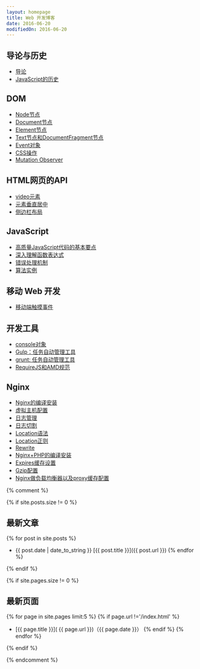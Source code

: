 ```yaml
---
layout: homepage
title: Web 开发博客
date: 2016-06-20
modifiedOn: 2016-06-20
---
```


<h2 id="introduction">导论与历史</h2>

- [导论](introduction/intro.html)
- [JavaScript的历史](introduction/history.html)


<h2 id="dom">DOM</h2>

- [Node节点](dom/01-node.html)
- [Document节点](dom/02-document.html)
- [Element节点](dom/03-element.html)
- [Text节点和DocumentFragment节点](dom/04-text.html)
- [Event对象](dom/05-event.html)
- [CSS操作](dom/06-css.html)
- [Mutation Observer](dom/07-mutationobserver.html)

<h2 id="htmlapi">HTML网页的API</h2>

- [video元素](htmlapi/01-video.html)
- [元素垂直居中](htmlapi/02-center-middle.html)
- [侧边栏布局](htmlapi/03-sidebar.html)


<h2 id="javascriptapi">JavaScript</h2>

- [高质量JavaScript代码的基本要点](javascriptapi/01-maintainablecode.html)
- [深入理解函数表达式](javascriptapi/functionexpression.html)
- [错误处理机制](javascriptapi/error.html)
- [算法实例](javascriptapi/algorithm.html)

<h2 id="mobileweb">移动 Web 开发</h2>

- [移动端触摸事件](mobileweb/01-touchevent.html)

<h2 id="tool">开发工具</h2>

- [console对象](tool/01-console.html)
- [Gulp：任务自动管理工具](tool/02-gulp.html)
- [grunt: 任务自动管理工具](tool/03-grunt.html)
- [RequireJS和AMD规范](tool/04-requirejs.html)

<h2 id="nginx">Nginx</h2>

- [Nginx的编译安装](nginx/01-install.html)
- [虚拟主机配置](nginx/02-set-webhosting.html)
- [日志管理](nginx/03-log.html)
- [日志切割](nginx/04-cutting-log.html)
- [Location语法](nginx/05-location.html)
- [Location正则](nginx/06-regex.html)
- [Rewrite](nginx/07-rewrite.html)
- [Nginx+PHP的编译安装](nginx/08-phpinstall.html)
- [Expires缓存设置](nginx/09-expires.html)
- [Gzip配置](nginx/10-gzip.html)
- [Nginx做负载均衡器以及proxy缓存配置](nginx/11-proxy.html)

<!-- - [HTML网页元素](htmlapi/elements.html)
- [Canvas](htmlapi/canvas.html)
- [SVG图像](htmlapi/svg.html)
- [表单](htmlhtmlapi/form.html)
- [文件与二进制数据的操作](htmlapi/file.html)
- [Web Worker](htmlapi/webworker.html)
- [SSE：服务器发送事件](htmlapi/eventsource.html)
- [Page Visiblity](htmlapi/pagevisibility.html)
- [FullScreen API：全屏操作](htmlapi/fullscreen.html)
- [Web Speech](htmlapi/webspeech.html)
- [requestAnimationFrame](htmlapi/requestanimationframe.html)
- [WebSocket](htmlapi/websocket.html)
- [WebRTC](htmlapi/webrtc.html)
- [Web Components](htmlapi/webcomponents.html) -->

<!-- <h2 id="grammar">基本语法</h2>

- [概述](grammar/basic.html)
- [数值](grammar/number.html)
- [字符串](grammar/string.html)
- [对象](grammar/object.html)
- [数组](grammar/array.html)
- [函数](grammar/function.html)
- [运算符](grammar/operator.html)
- [数据类型转换](grammar/conversion.html)
- [错误处理机制](grammar/error.html)
- [编程风格](grammar/style.html)

<h2 id="stdlib">标准库</h2>

- [Object对象](stdlib/object.html)
- [Array对象](stdlib/array.html)
- [包装对象和Boolean对象](stdlib/wrapper.html)
- [Number对象](stdlib/number.html)
- [String对象](stdlib/string.html)
- [Math对象](stdlib/math.html)
- [Date对象](stdlib/date.html)
- [RegExp对象](stdlib/regexp.html)
- [JSON对象](stdlib/json.html)

<h2 id="oop">面向对象编程</h2>

- [概述](oop/basic.html)
- [封装](oop/encapsulation.html)
- [继承](oop/inheritance.html)
- [模块化编程](oop/module.html)

<h2 id="dom">DOM</h2>

- [Node节点](dom/node.html)
- [Document节点](dom/document.html)
- [Element节点](dom/element.html)
- [Text节点和DocumentFragment节点](dom/text.html)
- [Event对象](dom/event.html)
- [CSS操作](dom/css.html)
- [Mutation Observer](dom/mutationobserver.html)

<h2 id="bom">浏览器环境</h2>

- [浏览器的JavaScript引擎](bom/engine.html)
- [定时器](bom/timer.html)
- [window对象](bom/window.html)
- [History对象](bom/history.html)
- [Cookie](bom/cookie.html)
- [Web Storage：浏览器端数据储存机制](bom/webstorage.html)
- [同源政策](bom/same-origin.html)
- [Ajax](bom/ajax.html)
- [CORS](bom/cors.html)
- [IndexedDB：浏览器端数据库](bom/indexeddb.html)
- [Web Notification API](bom/notification.html)
- [Performance API](bom/performance.html)
- [移动设备API](bom/mobile.html)

<h2 id="tool">开发工具</h2>

- [console对象](tool/console.html)
- [Gulp：任务自动管理工具](tool/gulp.html)
- [Browserify：浏览器加载Node.js模块](tool/browserify.html)
- [Source map](tool/sourcemap.html)
- [JavaScript 测试](tool/testing.html)

<h2 id="advanced">JavaScript高级语法</h2>

- [Promise](advanced/promise.html)
- [有限状态机](advanced/fsm.html)
- [ECMAScript6介绍](advanced/ecmascript6.html)
- [MVC模式和Backbone.js](advanced/backbonejs.html)
- [严格模式](advanced/strict.html)

<h2 id="library">废稿</h2>

- [Underscore.js](library/underscore.html)
- [Modernizr](library/modernizr.html)
- [Datejs](library/datejs.html)
- [D3.js](library/d3.html)
- [设计模式](library/designpattern.html)
- [排序算法](library/sorting.html)
- [PhantomJS](tool/phantomjs.html)
- [Bower：客户端库管理工具](tool/bower.html)
- [Grunt：任务自动管理工具](tool/grunt.html)
- [RequireJS和AMD规范](tool/requirejs.html)
- [Lint工具](tool/lint.html)

<h2 id="jquery">草稿：jQuery</h2>

- [概述](jquery/basic.html)
- [工具方法](jquery/utility.html)
- [插件开发](jquery/plugin.html)
- [deferred对象](jquery/deferred.html)
- [如何做到jQuery-free？](jquery/jquery-free.html)

<h2 id="nodejs">草稿：Node.js</h2>

- [概述](nodejs/basic.html)
- [Module](nodejs/module.html)
- [package.json文件](nodejs/packagejson.html)
- [npm模块管理器](nodejs/npm.html)
- [fs模块](nodejs/fs.html)
- [path模块](nodejs/path.html)
- [process对象](nodejs/process.html)
- [Buffer对象](nodejs/buffer.html)
- [Events模块](nodejs/events.html)
- [Stream接口](nodejs/stream.html)
- [Child Process模块](nodejs/child-process.html)
- [Http模块](nodejs/http.html)
- [assert模块](nodejs/assert.html)
- [Cluster模块](nodejs/cluster.html)
- [OS模块](nodejs/os.html)
- [Net模块和DNS模块](nodejs/net.html)
- [Express框架](nodejs/express.html)
- [Koa框架](nodejs/koa.html) -->

{% comment %}

{% if site.posts.size != 0 %}

## 最新文章

{% for post in site.posts %}
* {{ post.date | date_to_string }} [{{ post.title }}]({{ post.url }})
{% endfor %}

{% endif %}

{% if site.pages.size != 0 %}

## 最新页面

{% for page in site.pages limit:5 %}
{% if page.url !='/index.html' %}
* [{{ page.title }}]( {{ page.url }})（{{ page.date }}）
{% endif %}
{% endfor %}

{% endif %}

{% endcomment %}
